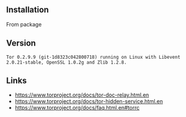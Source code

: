 
## Installation 

From package


## Version

```
Tor 0.2.9.9 (git-1d8323c042800718) running on Linux with Libevent 2.0.21-stable, OpenSSL 1.0.2g and Zlib 1.2.8.
```


## Links

* <https://www.torproject.org/docs/tor-doc-relay.html.en>
* <https://www.torproject.org/docs/tor-hidden-service.html.en>
* <https://www.torproject.org/docs/faq.html.en#torrc>
